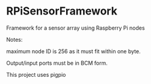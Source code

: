 # RPiSensorFramework
Framework for a sensor array using Raspberry Pi nodes

Notes: 

maximum node ID is 256 as it must fit within one byte.

Output/input ports must be in BCM form.

This project uses pigpio
